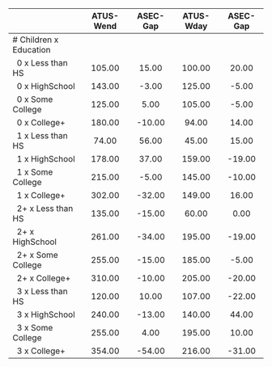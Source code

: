 
|                      |    ATUS-Wend |     ASEC-Gap |    ATUS-Wday |     ASEC-Gap |
| -------------------- | :----------: | :----------: | :----------: | :----------: |
| # Children x Education |              |              |              |              |
| &nbsp;&nbsp;0 x Less than HS |       105.00 |        15.00 |       100.00 |        20.00 |
| &nbsp;&nbsp;0 x HighSchool |       143.00 |        -3.00 |       125.00 |        -5.00 |
| &nbsp;&nbsp;0 x Some College |       125.00 |         5.00 |       105.00 |        -5.00 |
| &nbsp;&nbsp;0 x College+ |       180.00 |       -10.00 |        94.00 |        14.00 |
| &nbsp;&nbsp;1 x Less than HS |        74.00 |        56.00 |        45.00 |        15.00 |
| &nbsp;&nbsp;1 x HighSchool |       178.00 |        37.00 |       159.00 |       -19.00 |
| &nbsp;&nbsp;1 x Some College |       215.00 |        -5.00 |       145.00 |       -10.00 |
| &nbsp;&nbsp;1 x College+ |       302.00 |       -32.00 |       149.00 |        16.00 |
| &nbsp;&nbsp;2+ x Less than HS |       135.00 |       -15.00 |        60.00 |         0.00 |
| &nbsp;&nbsp;2+ x HighSchool |       261.00 |       -34.00 |       195.00 |       -19.00 |
| &nbsp;&nbsp;2+ x Some College |       255.00 |       -15.00 |       185.00 |        -5.00 |
| &nbsp;&nbsp;2+ x College+ |       310.00 |       -10.00 |       205.00 |       -20.00 |
| &nbsp;&nbsp;3 x Less than HS |       120.00 |        10.00 |       107.00 |       -22.00 |
| &nbsp;&nbsp;3 x HighSchool |       240.00 |       -13.00 |       140.00 |        44.00 |
| &nbsp;&nbsp;3 x Some College |       255.00 |         4.00 |       195.00 |        10.00 |
| &nbsp;&nbsp;3 x College+ |       354.00 |       -54.00 |       216.00 |       -31.00 |

